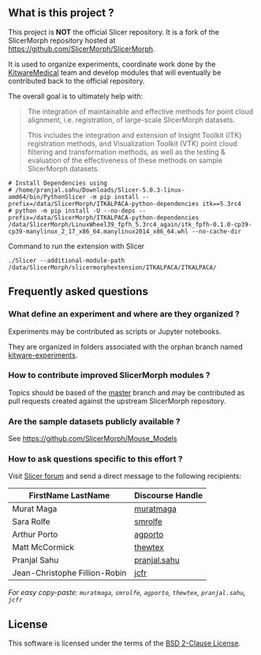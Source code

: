 ## What is this project ?

This project is **NOT** the official Slicer repository. It is a fork of the SlicerMorph repository hosted at https://github.com/SlicerMorph/SlicerMorph.

It is used to organize experiments, coordinate work done by the [KitwareMedical][KitwareMedical] team and develop modules that will eventually be contributed back to the official repository.

The overall goal is to ultimately help with:

> The integration of maintainable and effective methods for point cloud alignment, i.e. registration, of large-scale SlicerMorph datasets.
>
> This includes the integration and extension of Insight Toolkit (ITK) registration methods, and Visualization Toolkit (VTK) point cloud filtering and transformation methods, as well as the testing & evaluation of the effectiveness of these methods on sample SlicerMorph datasets.

[KitwareMedical]: https://www.kitware.com/teams/medical-computing

```
# Install Dependencies using
# /home/pranjal.sahu/Downloads/Slicer-5.0.3-linux-amd64/bin/PythonSlicer -m pip install --prefix=/data/SlicerMorph/ITKALPACA-python-dependencies itk==5.3rc4
# python -m pip install -U --no-deps --prefix=/data/SlicerMorph/ITKALPACA-python-dependencies /data/SlicerMorph/LinuxWheel39_fpfh_5.3rc4_again/itk_fpfh-0.1.0-cp39-cp39-manylinux_2_17_x86_64.manylinux2014_x86_64.whl --no-cache-dir

```
Command to run the extension with Slicer
```
./Slicer --additional-module-path /data/SlicerMorph/slicermorphextension/ITKALPACA/ITKALPACA/
```

## Frequently asked questions

### What define an experiment and where are they organized ?

Experiments may be contributed as scripts or Jupyter notebooks.

They are organized in folders associated with the orphan branch named [kitware-experiments][].

[kitware-experiments]: https://github.com/KitwareMedical/SlicerMorph/tree/kitware-experiments

### How to contribute improved SlicerMorph modules ?

Topics should be based of the [master][] branch and may be contributed as pull requests created against the upstream SlicerMorph repository.

[master]: https://github.com/KitwareMedical/SlicerMorph/tree/master

### Are the sample datasets publicly available ?

See https://github.com/SlicerMorph/Mouse_Models


### How to ask questions specific to this effort ?

Visit [Slicer forum](https://discourse.slicer.org) and send a direct message to the following recipients:

| FirstName LastName | Discourse Handle |
|--|--|
| Murat Maga | [muratmaga][] |
| Sara Rolfe | [smrolfe][] |
| Arthur Porto | [agporto][] |
| Matt McCormick | [thewtex][] |
| Pranjal Sahu | [pranjal.sahu][] |
| Jean-Christophe Fillion-Robin | [jcfr][] |

_For easy copy-paste: `muratmaga`, `smrolfe`, `agporto`, `thewtex`, `pranjal.sahu`, `jcfr`_


[muratmaga]: https://discourse.slicer.org/u/muratmaga
[smrolfe]: https://discourse.slicer.org/u/smrolfe
[agporto]: https://discourse.slicer.org/u/agporto
[thewtex]: https://discourse.slicer.org/u/thewtex
[pranjal.sahu]: https://discourse.slicer.org/u/pranjal.sahu
[jcfr]: https://discourse.slicer.org/u/jcfr

## License

This software is licensed under the terms of the [BSD 2-Clause License](LICENSE.md).

